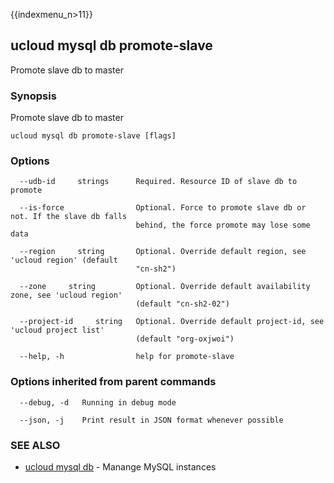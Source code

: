 {{indexmenu_n>11}}

## ucloud mysql db promote-slave

Promote slave db to master

### Synopsis

Promote slave db to master

```
ucloud mysql db promote-slave [flags]
```

### Options

```
  --udb-id     strings      Required. Resource ID of slave db to promote 

  --is-force                Optional. Force to promote slave db or not. If the slave db falls
                            behind, the force promote may lose some data 

  --region     string       Optional. Override default region, see 'ucloud region' (default
                            "cn-sh2") 

  --zone     string         Optional. Override default availability zone, see 'ucloud region'
                            (default "cn-sh2-02") 

  --project-id     string   Optional. Override default project-id, see 'ucloud project list'
                            (default "org-oxjwoi") 

  --help, -h                help for promote-slave 

```

### Options inherited from parent commands

```
  --debug, -d   Running in debug mode 

  --json, -j    Print result in JSON format whenever possible 

```

### SEE ALSO

* [ucloud mysql db](software/cli/cmd/ucloud/mysql/db)	 - Manange MySQL instances

